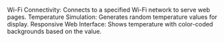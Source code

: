 Wi-Fi Connectivity: Connects to a specified Wi-Fi network to serve web pages.
Temperature Simulation: Generates random temperature values for display.
Responsive Web Interface: Shows temperature with color-coded backgrounds based on the value.